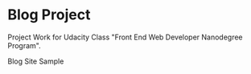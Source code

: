 # Blog Project

Project Work for Udacity Class "Front End Web Developer Nanodegree Program".

Blog Site Sample
